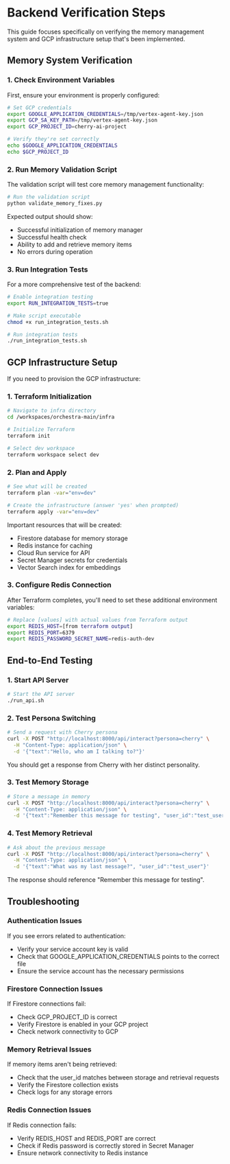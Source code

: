 # Backend Verification Steps

This guide focuses specifically on verifying the memory management system and GCP infrastructure setup that's been implemented.

## Memory System Verification

### 1. Check Environment Variables

First, ensure your environment is properly configured:

```bash
# Set GCP credentials
export GOOGLE_APPLICATION_CREDENTIALS=/tmp/vertex-agent-key.json
export GCP_SA_KEY_PATH=/tmp/vertex-agent-key.json
export GCP_PROJECT_ID=cherry-ai-project

# Verify they're set correctly
echo $GOOGLE_APPLICATION_CREDENTIALS
echo $GCP_PROJECT_ID
```

### 2. Run Memory Validation Script

The validation script will test core memory management functionality:

```bash
# Run the validation script
python validate_memory_fixes.py
```

Expected output should show:
- Successful initialization of memory manager
- Successful health check
- Ability to add and retrieve memory items
- No errors during operation

### 3. Run Integration Tests

For a more comprehensive test of the backend:

```bash
# Enable integration testing
export RUN_INTEGRATION_TESTS=true

# Make script executable
chmod +x run_integration_tests.sh

# Run integration tests
./run_integration_tests.sh
```

## GCP Infrastructure Setup

If you need to provision the GCP infrastructure:

### 1. Terraform Initialization

```bash
# Navigate to infra directory
cd /workspaces/orchestra-main/infra

# Initialize Terraform
terraform init

# Select dev workspace
terraform workspace select dev
```

### 2. Plan and Apply

```bash
# See what will be created
terraform plan -var="env=dev"

# Create the infrastructure (answer 'yes' when prompted)
terraform apply -var="env=dev"
```

Important resources that will be created:
- Firestore database for memory storage
- Redis instance for caching
- Cloud Run service for API
- Secret Manager secrets for credentials
- Vector Search index for embeddings

### 3. Configure Redis Connection

After Terraform completes, you'll need to set these additional environment variables:

```bash
# Replace [values] with actual values from Terraform output
export REDIS_HOST=[from terraform output]
export REDIS_PORT=6379
export REDIS_PASSWORD_SECRET_NAME=redis-auth-dev
```

## End-to-End Testing

### 1. Start API Server

```bash
# Start the API server
./run_api.sh
```

### 2. Test Persona Switching

```bash
# Send a request with Cherry persona
curl -X POST "http://localhost:8000/api/interact?persona=cherry" \
  -H "Content-Type: application/json" \
  -d '{"text":"Hello, who am I talking to?"}'
```

You should get a response from Cherry with her distinct personality.

### 3. Test Memory Storage

```bash
# Store a message in memory
curl -X POST "http://localhost:8000/api/interact?persona=cherry" \
  -H "Content-Type: application/json" \
  -d '{"text":"Remember this message for testing", "user_id":"test_user"}'
```

### 4. Test Memory Retrieval

```bash
# Ask about the previous message
curl -X POST "http://localhost:8000/api/interact?persona=cherry" \
  -H "Content-Type: application/json" \
  -d '{"text":"What was my last message?", "user_id":"test_user"}'
```

The response should reference "Remember this message for testing".

## Troubleshooting

### Authentication Issues

If you see errors related to authentication:
- Verify your service account key is valid
- Check that GOOGLE_APPLICATION_CREDENTIALS points to the correct file
- Ensure the service account has the necessary permissions

### Firestore Connection Issues

If Firestore connections fail:
- Check GCP_PROJECT_ID is correct
- Verify Firestore is enabled in your GCP project
- Check network connectivity to GCP

### Memory Retrieval Issues

If memory items aren't being retrieved:
- Check that the user_id matches between storage and retrieval requests
- Verify the Firestore collection exists
- Check logs for any storage errors

### Redis Connection Issues

If Redis connection fails:
- Verify REDIS_HOST and REDIS_PORT are correct
- Check if Redis password is correctly stored in Secret Manager
- Ensure network connectivity to Redis instance
